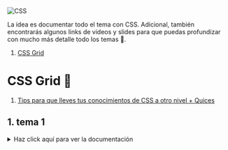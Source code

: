 <img src="https://i.imgur.com/ByBauPY.jpg" alt="CSS">

La idea es documentar todo el tema con CSS. Adicional, también encontrarás algunos links de videos  y slides para que puedas profundizar con mucho más detalle todo los temas 🥳.

1. [CSS Grid](#css-grid-)


# CSS Grid 💚

1. [Tips para que lleves tus conocimientos de CSS a otro nivel + Quices](#1-tips-para-que-lleves-tus-conocimientos-de-CSS-a-otro-nivel--quices)


## 1. tema 1

<details>
  <summary>Haz click aquí para ver la documentación </summary>
  
  <br/>
  
  * [link1](https://www.smashingmagazine.com/2019/01/how-to-learn-css/)
  * [link2](https://gist.github.com/teffcode)
     
</details>

